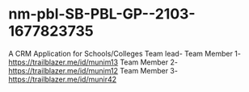 # nm-pbl-SB-PBL-GP--2103-1677823735
 A CRM Application for Schools/Colleges
 Team lead-
 Team Member 1-https://trailblazer.me/id/munim13
 Team Member 2-https://trailblazer.me/id/munim12
 Team Member 3-https://trailblazer.me/id/munir42
 
